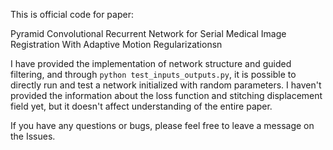 This is official code for paper:

Pyramid Convolutional Recurrent Network for Serial Medical Image Registration With Adaptive Motion Regularizationsn

I have provided the implementation of network structure and guided filtering, and through `python test_inputs_outputs.py`, it is possible to directly run and test a network initialized with random parameters. I haven't provided the information about the loss function and stitching displacement field yet, but it doesn't affect understanding of the entire paper.

If you have any questions or bugs, please feel free to leave a message on the Issues.